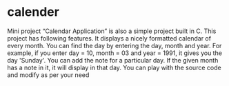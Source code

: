 # calender
Mini project “Calendar Application” is also a simple project built in C. This project has following features.  It displays a nicely formatted calendar of every month. You can find the day by entering the day, month and year. For example, if you enter day = 10, month = 03 and year = 1991, it gives you the day 'Sunday'. You can add the note for a particular day. If the given month has a note in it, it will display in that day.  You can play with the source code and modify as per your need
